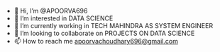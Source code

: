 - 👋 Hi, I’m @APOORVA696
- 👀 I’m interested in DATA SCIENCE
- 🌱 I’m currently working in TECH MAHINDRA AS SYSTEM ENGINEER
- 💞️ I’m looking to collaborate on PROJECTS ON DATA SCIENCE
- 📫 How to reach me apoorvachoudhary696@gmail.com

<!---
APOORVA696/APOORVA696 is a ✨ special ✨ repository because its `README.md` (this file) appears on your GitHub profile.
You can click the Preview link to take a look at your changes.
--->
